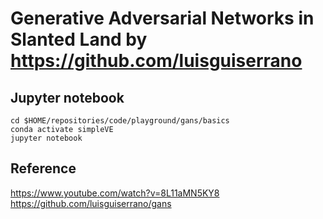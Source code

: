 # Generative Adversarial Networks in Slanted Land by https://github.com/luisguiserrano

## Jupyter notebook
```
cd $HOME/repositories/code/playground/gans/basics
conda activate simpleVE  
jupyter notebook
```

## Reference
https://www.youtube.com/watch?v=8L11aMN5KY8  
https://github.com/luisguiserrano/gans   


